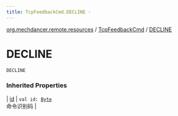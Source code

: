 ```yaml
---
title: TcpFeedbackCmd.DECLINE - 
---
```


[org.mechdancer.remote.resources](../index.html) / [TcpFeedbackCmd](index.html) / [DECLINE](./-d-e-c-l-i-n-e.html)

# DECLINE

`DECLINE`

### Inherited Properties

| [id](id.html) | `val id: `[`Byte`](https://kotlinlang.org/api/latest/jvm/stdlib/kotlin/-byte/index.html)<br>命令识别码 |

